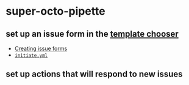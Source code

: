 # super-octo-pipette

## set up an issue form in the [template chooser](https://github.com/t4k/super-octo-pipette/issues/new/choose)

- [Creating issue forms](https://docs.github.com/en/communities/using-templates-to-encourage-useful-issues-and-pull-requests/configuring-issue-templates-for-your-repository#creating-issue-forms)
- [`initiate.yml`](.github/ISSUE_TEMPLATE/initiate.yml)

## set up actions that will respond to new issues
